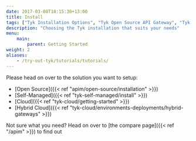 ```yaml
--- 
date: 2017-03-08T18:15:30+13:00
title: Install
tags: ["Tyk Installation Options", "Tyk Open Source API Gateway", "Tyk Self-Managed Installation", "Tyk Cloud Installation"]
description: "Choosing the Tyk installation that suits your needs"
menu: 
    main:
        parent: Getting Started
weight: 2
aliases:
    - /try-out-tyk/tutorials/tutorials/
---
```


Please head on over to the solution you want to setup:

* [Open Source]({{< ref "apim/open-source/installation" >}})
* [Self-Managed]({{< ref "tyk-self-managed/install" >}})
* [Cloud]({{< ref "tyk-cloud/getting-started" >}})
* [Hybrid Cloud]({{< ref "tyk-cloud/environments-deployments/hybrid-gateways" >}})

Not sure what you need? Head on over to [the compare page]({{< ref "/apim" >}}) to find out